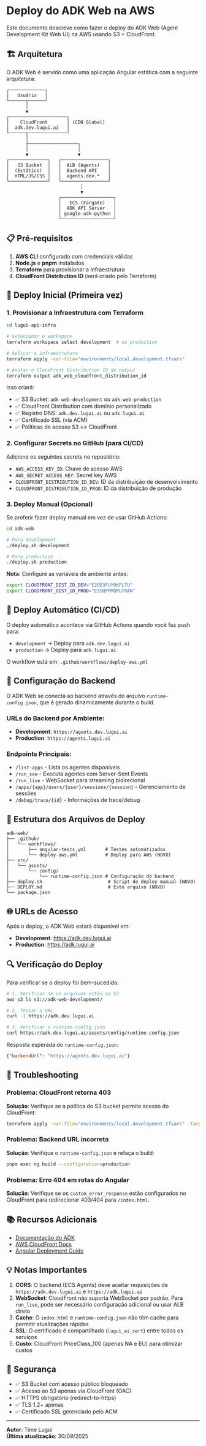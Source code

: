 # Deploy do ADK Web na AWS

Este documento descreve como fazer o deploy do ADK Web (Agent Development Kit Web UI) na AWS usando S3 + CloudFront.

## 🏗️ Arquitetura

O ADK Web é servido como uma aplicação Angular estática com a seguinte arquitetura:

```
┌─────────────┐
│   Usuário   │
└──────┬──────┘
       │
       ▼
┌─────────────────────┐
│    CloudFront       │ (CDN Global)
│  adk.dev.lugui.ai   │
└──────┬──────────────┘
       │
       ├──────────────────┐
       │                  │
       ▼                  ▼
┌──────────────┐   ┌─────────────────┐
│   S3 Bucket  │   │  ALB (Agents)   │
│  (Estático)  │   │  Backend API    │
│  HTML/JS/CSS │   │  agents.dev.*   │
└──────────────┘   └─────────────────┘
                           │
                           ▼
                   ┌───────────────────┐
                   │   ECS (Fargate)   │
                   │  ADK API Server   │
                   │ google-adk-python │
                   └───────────────────┘
```

## 📋 Pré-requisitos

1. **AWS CLI** configurado com credenciais válidas
2. **Node.js** e **pnpm** instalados
3. **Terraform** para provisionar a infraestrutura
4. **CloudFront Distribution ID** (será criado pelo Terraform)

## 🚀 Deploy Inicial (Primeira vez)

### 1. Provisionar a Infraestrutura com Terraform

```bash
cd lugui-api-infra

# Selecionar o workspace
terraform workspace select development  # ou production

# Aplicar a infraestrutura
terraform apply -var-file="environments/local.development.tfvars"

# Anotar o CloudFront Distribution ID do output
terraform output adk_web_cloudfront_distribution_id
```

Isso criará:
- ✅ S3 Bucket: `adk-web-development` ou `adk-web-production`
- ✅ CloudFront Distribution com domínio personalizado
- ✅ Registro DNS: `adk.dev.lugui.ai` ou `adk.lugui.ai`
- ✅ Certificado SSL (via ACM)
- ✅ Políticas de acesso S3 ↔ CloudFront

### 2. Configurar Secrets no GitHub (para CI/CD)

Adicione os seguintes secrets no repositório:

- `AWS_ACCESS_KEY_ID`: Chave de acesso AWS
- `AWS_SECRET_ACCESS_KEY`: Secret key AWS
- `CLOUDFRONT_DISTRIBUTION_ID_DEV`: ID da distribuição de desenvolvimento
- `CLOUDFRONT_DISTRIBUTION_ID_PROD`: ID da distribuição de produção

### 3. Deploy Manual (Opcional)

Se preferir fazer deploy manual em vez de usar GitHub Actions:

```bash
cd adk-web

# Para development
./deploy.sh development

# Para production
./deploy.sh production
```

**Nota**: Configure as variáveis de ambiente antes:
```bash
export CLOUDFRONT_DIST_ID_DEV="E2OB3FUY0KFLTU"
export CLOUDFRONT_DIST_ID_PROD="E3SQPPMQPUTRAN"
```

## 🔄 Deploy Automático (CI/CD)

O deploy automático acontece via GitHub Actions quando você faz push para:

- `development` → Deploy para `adk.dev.lugui.ai`
- `production` → Deploy para `adk.lugui.ai`

O workflow está em: `.github/workflows/deploy-aws.yml`

## 🔧 Configuração do Backend

O ADK Web se conecta ao backend através do arquivo `runtime-config.json`, que é gerado dinamicamente durante o build.

### URLs do Backend por Ambiente:

- **Development**: `https://agents.dev.lugui.ai`
- **Production**: `https://agents.lugui.ai`

### Endpoints Principais:

- `/list-apps` - Lista os agentes disponíveis
- `/run_sse` - Executa agentes com Server-Sent Events
- `/run_live` - WebSocket para streaming bidirecional
- `/apps/{app}/users/{user}/sessions/{session}` - Gerenciamento de sessões
- `/debug/trace/{id}` - Informações de trace/debug

## 📝 Estrutura dos Arquivos de Deploy

```
adk-web/
├── .github/
│   └── workflows/
│       ├── angular-tests.yml       # Testes automatizados
│       └── deploy-aws.yml          # Deploy para AWS (NOVO)
├── src/
│   └── assets/
│       └── config/
│           └── runtime-config.json # Configuração do backend
├── deploy.sh                        # Script de deploy manual (NOVO)
├── DEPLOY.md                        # Este arquivo (NOVO)
└── package.json
```

## 🌐 URLs de Acesso

Após o deploy, o ADK Web estará disponível em:

- **Development**: https://adk.dev.lugui.ai
- **Production**: https://adk.lugui.ai

## 🔍 Verificação do Deploy

Para verificar se o deploy foi bem-sucedido:

```bash
# 1. Verificar se os arquivos estão no S3
aws s3 ls s3://adk-web-development/

# 2. Testar a URL
curl -I https://adk.dev.lugui.ai

# 3. Verificar o runtime-config.json
curl https://adk.dev.lugui.ai/assets/config/runtime-config.json
```

Resposta esperada do `runtime-config.json`:
```json
{"backendUrl": "https://agents.dev.lugui.ai"}
```

## 🐛 Troubleshooting

### Problema: CloudFront retorna 403

**Solução**: Verifique se a política do S3 bucket permite acesso do CloudFront:
```bash
terraform apply -var-file="environments/local.development.tfvars" -target=aws_s3_bucket_policy.adk_web
```

### Problema: Backend URL incorreta

**Solução**: Verifique o `runtime-config.json` e refaça o build:
```bash
pnpm exec ng build --configuration=production
```

### Problema: Erro 404 em rotas do Angular

**Solução**: Verifique se os `custom_error_response` estão configurados no CloudFront para redirecionar 403/404 para `/index.html`.

## 📚 Recursos Adicionais

- [Documentação do ADK](https://google.github.io/adk-docs/)
- [AWS CloudFront Docs](https://docs.aws.amazon.com/cloudfront/)
- [Angular Deployment Guide](https://angular.dev/tools/cli/deployment)

## 💡 Notas Importantes

1. **CORS**: O backend (ECS Agents) deve aceitar requisições de `https://adk.dev.lugui.ai` e `https://adk.lugui.ai`
2. **WebSocket**: CloudFront não suporta WebSocket por padrão. Para `run_live`, pode ser necessário configuração adicional ou usar ALB direto
3. **Cache**: O `index.html` e `runtime-config.json` não têm cache para permitir atualizações rápidas
4. **SSL**: O certificado é compartilhado (`lugui_ai_cert`) entre todos os serviços
5. **Custo**: CloudFront PriceClass_100 (apenas NA e EU) para otimizar custos

## 🔐 Segurança

- ✅ S3 Bucket com acesso público bloqueado
- ✅ Acesso ao S3 apenas via CloudFront (OAC)
- ✅ HTTPS obrigatório (redirect-to-https)
- ✅ TLS 1.2+ apenas
- ✅ Certificado SSL gerenciado pelo ACM

---

**Autor**: Time Lugui  
**Última atualização**: 30/09/2025
